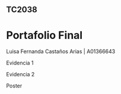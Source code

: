 ## TC2038 
# Portafolio Final 

Luisa Fernanda Castaños Arias | A01366643

Evidencia 1

Evidencia 2

Poster
